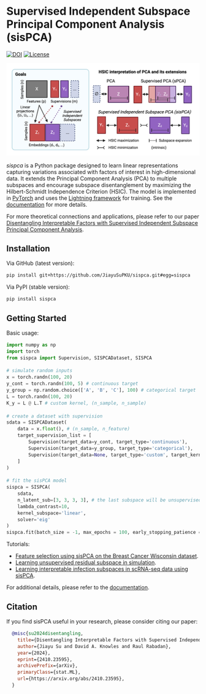 # Supervised Independent Subspace Principal Component Analysis (sisPCA)
[![DOI](https://zenodo.org/badge/871005850.svg)](https://doi.org/10.5281/zenodo.13932661)
[![License](https://img.shields.io/badge/license-MIT-blue.svg)](./LICENSE)

<!-- ![Overview](/docs/img/sisPCA.png) -->

<!-- fig -->
<div align="center">
<img src="docs/img/sisPCA.png" alt="Overview" width="600px"/>
</div>

*sispca* is a Python package designed to learn linear representations capturing variations associated with factors of interest in high-dimensional data. It extends the Principal Component Analysis (PCA) to multiple subspaces and encourage subspace disentanglement by maximizing the Hilbert-Schmidt Independence Criterion (HSIC). The model is implemented in [PyTorch](https://pytorch.org/) and uses the [Lightning framework](https://lightning.ai/docs/pytorch/stable/) for training. See the [documentation](https://sispca.readthedocs.io/en/latest/index.html) for more details.

For more theoretical connections and applications, please refer to our paper [Disentangling Interpretable Factors with Supervised Independent Subspace Principal Component Analysis](https://arxiv.org/abs/2410.23595).

## Installation
Via GitHub (latest version):
```bash
pip install git+https://github.com/JiayuSuPKU/sispca.git#egg=sispca
```

Via PyPI (stable version):
```bash
pip install sispca
```

## Getting Started
Basic usage:
```python
import numpy as np
import torch
from sispca import Supervision, SISPCADataset, SISPCA

# simulate random inputs
x = torch.randn(100, 20)
y_cont = torch.randn(100, 5) # continuous target
y_group = np.random.choice(['A', 'B', 'C'], 100) # categorical target
L = torch.randn(100, 20)
K_y = L @ L.T # custom kernel, (n_sample, n_sample)

# create a dataset with supervision
sdata = SISPCADataset(
    data = x.float(), # (n_sample, n_feature)
    target_supervision_list = [
        Supervision(target_data=y_cont, target_type='continuous'),
        Supervision(target_data=y_group, target_type='categorical'),
        Supervision(target_data=None, target_type='custom', target_kernel = K_y)
    ]
)

# fit the sisPCA model
sispca = SISPCA(
    sdata,
    n_latent_sub=[3, 3, 3, 3], # the last subspace will be unsupervised
    lambda_contrast=10,
    kernel_subspace='linear',
    solver='eig'
)
sispca.fit(batch_size = -1, max_epochs = 100, early_stopping_patience = 5)
```
Tutorials:
* [Feature selection using sisPCA on the Breast Cancer Wisconsin dataset](docs/source/tutorials/tutorial_brca.ipynb).
* [Learning unsupervised residual subspace in simulation](docs/source/tutorials/tutorial_donut.ipynb).
* [Learning interpretable infection subspaces in scRNA-seq data using sisPCA](docs/source/tutorials/tutorial_scrna_pca.ipynb).

For additional details, please refer to the [documentation](https://sispca.readthedocs.io/en/latest/index.html).


## Citation
If you find sisPCA useful in your research, please consider citing our paper:
```bibtex
  @misc{su2024disentangling,
    title={Disentangling Interpretable Factors with Supervised Independent Subspace Principal Component Analysis},
    author={Jiayu Su and David A. Knowles and Raul Rabadan},
    year={2024},
    eprint={2410.23595},
    archivePrefix={arXiv},
    primaryClass={stat.ML},
    url={https://arxiv.org/abs/2410.23595},
  }
```
